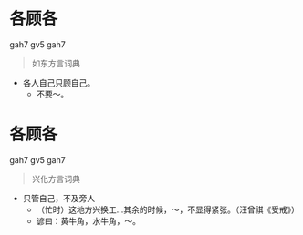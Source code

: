 # 各顾各
gah7 gv5 gah7
> 如东方言词典
- 各人自己只顾自己。
  - 不要～。

# 各顾各
gah7 gv5 gah7
> 兴化方言词典
- 只管自己，不及旁人
  - （忙时）这地方兴换工…其余的时候，～，不显得紧张。（汪曾祺《受戒》）
  - 谚曰：黄牛角，水牛角，～。

